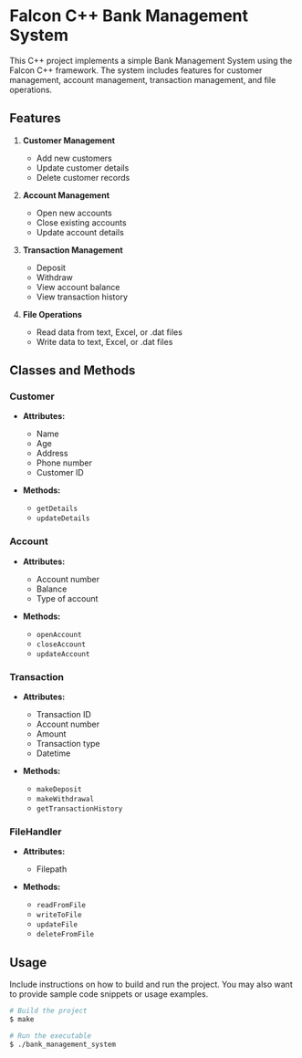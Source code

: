# Falcon C++ Bank Management System

This C++ project implements a simple Bank Management System using the Falcon C++ framework. The system includes features for customer management, account management, transaction management, and file operations.

## Features

1. **Customer Management**
   - Add new customers
   - Update customer details
   - Delete customer records

2. **Account Management**
   - Open new accounts
   - Close existing accounts
   - Update account details

3. **Transaction Management**
   - Deposit
   - Withdraw
   - View account balance
   - View transaction history

4. **File Operations**
   - Read data from text, Excel, or .dat files
   - Write data to text, Excel, or .dat files

## Classes and Methods

### Customer
- **Attributes:**
  - Name
  - Age
  - Address
  - Phone number
  - Customer ID

- **Methods:**
  - `getDetails`
  - `updateDetails`

### Account
- **Attributes:**
  - Account number
  - Balance
  - Type of account

- **Methods:**
  - `openAccount`
  - `closeAccount`
  - `updateAccount`

### Transaction
- **Attributes:**
  - Transaction ID
  - Account number
  - Amount
  - Transaction type
  - Datetime

- **Methods:**
  - `makeDeposit`
  - `makeWithdrawal`
  - `getTransactionHistory`

### FileHandler
- **Attributes:**
  - Filepath

- **Methods:**
  - `readFromFile`
  - `writeToFile`
  - `updateFile`
  - `deleteFromFile`

## Usage

Include instructions on how to build and run the project. You may also want to provide sample code snippets or usage examples.

```bash
# Build the project
$ make

# Run the executable
$ ./bank_management_system
